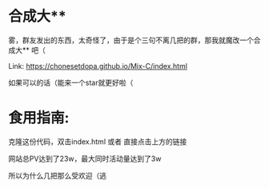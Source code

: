 # 合成大** 

雾，群友发出的东西，太奇怪了，由于是个三句不离几把的群，那我就魔改一个合成大**  吧（

Link: https://chonesetdopa.github.io/Mix-C/index.html

如果可以的话（能来一个star就更好啦（

# 食用指南:

克隆这份代码，双击index.html 或者 直接点击上方的链接

网站总PV达到了23w，最大同时活动量达到了3w

所以为什么几把那么受欢迎（逃

